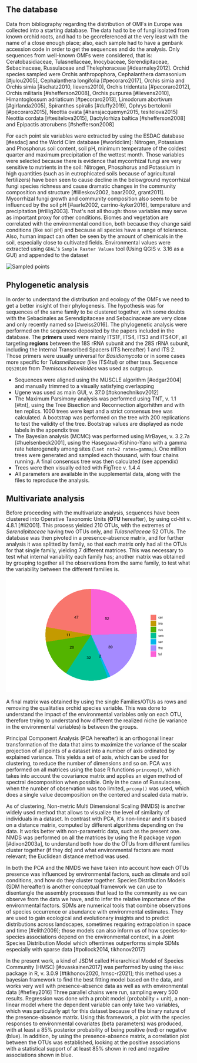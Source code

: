 ## The database

Data from bibliography regarding the distribution of OMFs in Europe was collected into a starting database. The data had to be of fungi isolated from known orchid roots, and had to be georeferenced at the very least with the name of a close enough place; also, each sample had to have a genbank accession code in order to get the sequences and do the analysis.
Only sequences from well-known OMFs were considered, that is: Ceratobasidiaceae, Tulasnellaceae, Inocybaceae, Serendipitaceae, Sebacinaceae, Russulaceae and Thelephoraceae [#dearnaley2012].
Orchid species sampled were Orchis anthropophora, Cephalanthera damasonium [#julou2005], Cephalanthera longifolia [#pecoraro2017], Orchis simia and Orchis simia [#schatz2010, lievens2010], Orchis tridentata [#pecoraro2012], Orchis militaris [#shefferson2008], Orchis purpurea [#lievens2010], Himantoglossum adriaticum [#pecoraro2013], Limodorum abortivum [#girlanda2005], Spiranthes spiralis [#duffy2019], Ophrys bertolonii [#pecoraro2015], Neottia ovata [#hansjacquemyn2015, tesitelova2015] Neottia cordata [#tesitelova2015], Dactylorhiza baltica [#shefferson2008] and Epipactis atrorubens [#shefferson2008]

For each point six variables were extracted by using the ESDAC database [#esdac] and the World Clim database [#worldclim]: Nitrogen, Potassium and Phosphorus soil content, soil pH, minimum temperature of the coldest quarter and maximum precipitation of the wettest month. Those variables were selected because there is evidence that mycorrhizal fungi are very sensitive to nutrients in the soil: Nitrogen, Phosphorus and Potassium in high quantities (such as in eutrophicated soils because of agricultural fertilizers) have been seen to cause decline in the belowground mycorrhizal fungi species richness and cause dramatic changes in the community composition and structure [#lilleskov2002, baar2002, grant2011]. Mycorrhizal fungi growth and community composition also seem to be influenced by the soil pH [#aarle2002, carrino-kyker2016], temperature and precipitation [#rillig2003]. That's not all though: those variables may serve as important proxy for other conditions. Biomes and vegetation are correlated with the environmental condition, both because they change said conditions (like soil pH) and because all species have a range of tolerance. Also, human impact can often be seen by the amount of chemicals in the soil, especially close to cultivated fields.
Environmental values were extracted using `GDAL`'s `Sample Raster Values` tool (Using QGIS v. 3.16 as a GUI) and appended to the dataset

![Sampled points](images/map.png)

## Phylogenetic analysis

In order to understand the distribution and ecology of the OMFs we need to get a better insight of their phylogenesis. The hypothesis was for sequences of the same family to be clustered together, with some doubts with the Sebacinales as Serendipitaceae and Sebacinaceae are very close and only recently named so [#weiss2016].
The phylogenetic analysis were performed on the sequences deposited by the papers included in the database.
The **primers** used were mainly ITS1F, ITS4, ITS3 and ITS4OF, all targeting **regions** between the 18S rRNA subunit and the 28S rRNA subunit, including the Internal Transcribed Spacers (ITS hereafter) 1 and ITS 2. Those primers were usually universal for *Basidiomycota* or in some cases more specific for *Tulasnellaceae* (like ITS4tul) or other taxa.
Sequence `DQ520100` from *Tremiscus helvelloides* was used as outgroup.

* Sequences were aligned using the MUSCLE algorithm [#edgar2004] and manually trimmed to a visually satisfying overlapping
* Ugene was used as main GUI, v. 37.0 [#okonechnikov2012]
* The Maximum Parsimony analysis was performed using TNT, v. 1.1 [#tnt], using the Tree Bisection and Reconnection algorhithm and with ten replics. 1000 trees were kept and a strict consensus tree was calculated. A bootstrap was performed on the tree with 200 replications to test the validity of the tree. Bootstrap values are displayed as node labels in the appendix tree
* The Bayesian analysis (MCMC) was performed using MrBayes, v. 3.2.7a [#huelsenbeck2001], using the Hasegawa-Kishino-Yano with a gamma rate heterogeneity among sites (`lset nst=2 rates=gamma;`). One million trees were generated and sampled each thousand, with four chains running. A final consensus tree was then calculated (see appendix)
* Trees were then visually edited with FigTree v. 1.4.4
* All parameters are available in the supplemental data, along with the files to reproduce the analysis.

## Multivariate analysis

Before proceeding with the multivariate analysis, sequences have been clustered into Operative Taxonomic Units (**OTU** hereafter), by using cd-hit v. 4.8.1 [#li2001]. This process yielded 210 OTUs, with the extremes of _Serendipitaceae_ having two OTUs only, and _Tulasnellaceae_ 52 OTUs. 
The database was then pivoted in a presence-absence matrix, and for further analysis it was splitted by family, so that each matrix only had all the OTUs for that single family, yielding 7 different matrices. This was necessary to test what internal variability each family has; another matrix was obtained by grouping together all the observations from the same family, to test what the variability between the different families is. 

![Number of OTUs from each family](images/clust.png) 


A final matrix was obtained by using the single Families/OTUs as rows and removing the qualitaties orchid species variable. This was done to understand the  impact of the environmental variables only on each OTU, therefore trying to understand how different the realized niche (ie variance in the environmental variables) is between the groups.

Principal Component Analysis (PCA hereafter) is an orthogonal linear transformation of the data that aims to maximize the variance of the scalar projection of all points of a dataset into a number of axis ordinated by explained variance. This yields a set of axis, which can be used for clustering, to reduce the number of dimensions and so on. PCA was performed on all matrices using the base R functions `princomp()`, which takes into account the covariance matrix and applies an eigen method of spectral decomposition when possible. Only in the case of Russulaceae, when the number of observation was too limited, `prcomp()` was used, which does a single value decomposition on the centered and scaled data matrix.

As of clustering, Non-metric Multi Dimensional Scaling (NMDS) is another widely used method that allows to visualize the level of similarity of individuals in a dataset. In contrast with PCA, it's non-linear and it's based on a distance matrix, computed by different algorithms depending on the data. It works better with non-parametric data, such as the present one. NMDS was performed on all the matrices by using the R package *vegan* [#dixon2003a], to understand both how do the OTUs from different families cluster together (if they do) and what environmental factors are most relevant; the Euclidean distance method was used.


In both the PCA and the NMDS we have taken into account how each OTUs presence was influenced by environmental factors, such as climate and soil conditions, and how do they cluster together. 
Species Distribution Models (SDM hereafter) is another conceptual framework we can use to disentangle the assembly processes that lead to the community as we can observe from the data we have, and to infer the relative importance of the environmental factors. SDMs are numerical tools that combine observations of species occurrence or abundance with environmental estimates. They are used to gain ecological and evolutionary insights and to predict distributions across landscapes, sometimes requiring extrapolation in space and time [#elith2009]; those models can also inform us of how species‐to‐species associations depend on the environmental context, in a Joint Species Distribution Model which oftentimes outperforms simple SDMs especially with sparse data [#pollock2014, tikhonov2017]

In the present work, a kind of JSDM called Hierarchical Model of Species Community (HMSC) [#ovaskainen2017] was performed by using the `Hmsc` package in R, v. 3.0.9 [#tikhonov2020, hmsc-r2021]; this method uses a bayesian framework to find the best fitting model based on the data, and works very well with presence-absence data as well as with environmental data [#hefley2016]
Three parallel chains were run, sampling every 500 results. Regression was done with a probit model (probability + unit), a non-linear model where the dependent variable can only take two variables, which was particularly apt for this dataset because of the binary nature of the presence-absence matrix.
Using this framework, a plot with the species responses to environmental covariates (beta parameters) was produced, with at least a 85% posterior probability of being positive (red) or negative (blue).
In addition, by using the presence-absence matrix, a correlation plot between the OTUs was established, looking at the positive associations with a statistical support of at least 85% shown in red and negative associations shown in blue.





